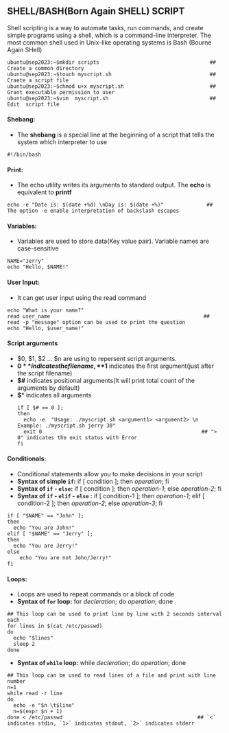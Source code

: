 ## SHELL/BASH(Born Again SHELL) SCRIPT
Shell scripting is a way to automate tasks, run commands, and create simple programs using a shell, which is a command-line interpreter. The most common shell used in Unix-like operating systems is Bash (Bourne Again SHell)
```
ubuntu@sep2023:~$mkdir scripts                                    ## Create a common directory
ubuntu@sep2023:~$touch myscript.sh                                ## Craete a script file
ubuntu@sep2023:~$chmod u+x myscript.sh                            ## Grant executable permission to user
ubuntu@sep2023:~$vim  myscript.sh                                 ## Edit  script file
```

####  Shebang:
-  The **shebang** is a special line at the beginning of a script that tells the system which interpreter to use
```
#!/bin/bash
```
#### Print:
- The echo utility writes its arguments to standard output. The **echo** is equivalent to **printf**
```
echo -e "Date is: $(date +%d) \nDay is: $(date +%)"              ## The option -e enable interpretation of backslash escapes
```
#### Variables:
- Variables are used to store data(Key value pair). Variable names are case-sensitive
```
NAME="Jerry"
echo "Hello, $NAME!"
```
#### User Input:
- It can get user input using the read command
```
echo "What is your name?"
read user_name                                                  ## read -p "message" option can be used to print the question
echo "Hello, $user_name!"
```
#### Script arguments
- $0, $1, $2 ... $n are using to repersent script arguments.
- **$0** indicates the file name,  **$1** indicates the first argument(just after the script filename)
- **$#** indicates positional arguments(It will print total count of the arguments by default)
- **$*** indicates  all arguments
  ```
  if [ $# == 0 ];
  then
    echo -e  "Usage: ./myscript.sh <argument1> <argument2> \n Example: ./myscript.sh jerry 30"
    exit 0                                                    ## "> 0" indicates the exit status with Error
  fi
  ```
#### Conditionals:
- Conditional statements allow you to make decisions in your script
- **Syntax of simple `if`:** if [ condition ]; then _operation_; fi
- **Syntax of `if` - `else`:** if [ condition ]; then _operation-1_; else _operation-2_; fi
- **Syntax of `if` - `elif` - `else` :** if [ condition-1 ]; then _operation-1_; elif [ condition-2 ]; then _operation-2_; else _operation-3_; fi
```
if [ "$NAME" == "John" ];
then
  echo "You are John!"
elif [ "$NAME" == "Jerry" ];
then
  echo "You are Jerry!"
else
    echo "You are not John/Jerry!"
fi
```
#### Loops:
- Loops are used to repeat commands or a block of code
- **Syntax of `for` loop:** for _decleration_; do _operation_; done
```
## This loop can be used to print line by line with 2 seconds interval each
for lines in $(cat /etc/passwd)
do
  echo "$lines"
  sleep 2
done
```
- **Syntax of `while` loop:** while _decleration_; do _operation_; done
```
## This loop can be used to read lines of a file and print with line number
n=1
while read -r line
do
  echo -e "$n \t$line"
  n=$(expr $n + 1)
done < /etc/passwd                                            ## `<` indicates stdin, `1>` indicates stdout, `2>` indicates stderr
```
